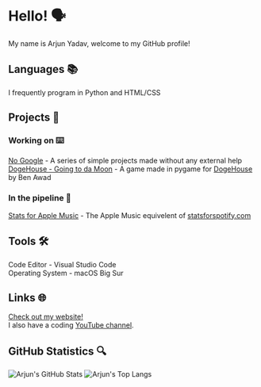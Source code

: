 # Hello! 🗣
My name is Arjun Yadav, welcome to my GitHub profile!

## Languages 📚
I frequently program in Python and HTML/CSS

## Projects 🚀
### Working on ⌨️
[No Google](https://github.com/y-arjun-y/no-google) - A series of simple projects made without any external help <br>
[DogeHouse - Going to da Moon](https://github.com/y-arjun-y/dogehouse-going-to-da-moon) - A game made in pygame for [DogeHouse](https://github.com/benawad/dogehouse) by Ben Awad

### In the pipeline 🚰
[Stats for Apple Music](https://github.com/y-arjun-y/statsforapplemusic) - The Apple Music equivelent of [statsforspotify.com](https://statsforspotify.com)

## Tools 🛠
Code Editor - Visual Studio Code <br>
Operating System - macOS Big Sur

## Links 🌐
[Check out my website!](https://arjunyadav.net) <br>
I also have a coding [YouTube channel](https://www.youtube.com/channel/UCVycurfnlfwSnFeKsWu5wWQ).

## GitHub Statistics 🔍
![Arjun's GitHub Stats](https://github-readme-stats.vercel.app/api?username=y-arjun-y&count_private=true&theme=default)
![Arjun's Top Langs](https://github-readme-stats.vercel.app/api/top-langs/?username=y-arjun-y)
